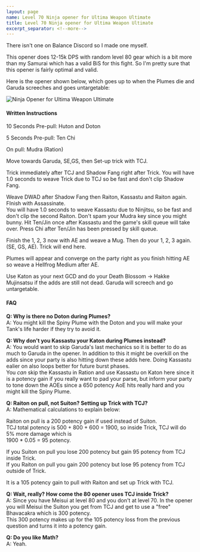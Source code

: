 ```yaml
---
layout: page
name: Level 70 Ninja opener for Ultima Weapon Ultimate
title: Level 70 Ninja opener for Ultima Weapon Ultimate
excerpt_separator: <!--more-->
---
```

There isn't one on Balance Discord so I made one myself.
<!--more-->

This opener does 12-15k DPS with random level 80 gear which is a bit more than my Samurai which has a valid BiS for this fight. So I'm pretty sure that
this opener is fairly optimal and valid.

Here is the opener shown below, which goes up to when the Plumes die and Garuda screeches and goes untargetable:

![Ninja Opener for Ultima Weapon Ultimate](/main/assets/nin_uwu_opener.png)

<h4>Written Instructions </h4>

10 Seconds Pre-pull: Huton and Doton

5 Seconds Pre-pull: Ten Chi

On pull: Mudra (Ration)

Move towards Garuda, SE,GS, then Set-up trick with TCJ.

Trick immediately after TCJ and Shadow Fang right after Trick. You will have 1.0 seconds to weave Trick due to TCJ so be fast and don't clip Shadow Fang.

Weave DWAD after Shadow Fang then Raiton, Kassastu and Raiton again. FInish with Assassinate.  
You will have 1.0 seconds to weave Kassastu due to Ninjitsu, so be fast and don't clip the second Raiton. Don't spam your Mudra key since you might bunny.
Hit Ten/Jin once after Kassastu and the game's skill queue will take over. Press Chi after Ten/Jin has been pressed by skill queue.

Finish the 1, 2, 3 now with AE and weave a Mug. Then do your 1, 2, 3 again. (SE, GS, AE). Trick will end here.

Plumes will appear and converge on the party right as you finish hitting AE so weave a Hellfrog Medium after AE.

Use Katon as your next GCD and do your Death Blossom -> Hakke Mujinsatsu if the adds are still not dead. Garuda will screech and go untargetable.

<h4>FAQ</h4>

**Q: Why is there no Doton during Plumes?**  
A: You might kill the Spiny Plume with the Doton and you will make your Tank's life harder if they try to avoid it. 

**Q: Why don't you Kassastu your Katon during Plumes instead?**  
A: You would want to skip Garuda's last mechanics so it is better to do as much to Garuda in the opener. In addition to this it might be overkill on the adds since 
your party is also hitting down these adds here. Doing Kassastu ealier on also loops better for future burst phases.  
You *can* skip the Kassastu in Ration and use Kassastu on Katon here since it is a potency gain if you really want to pad your parse, but inform your
party to tone down the AOEs since a 650 potency AoE hits really hard and you might kill the Spiny Plume.

**Q: Raiton on pull, not Suiton? Setting up Trick with TCJ?**  
A: Mathematical calculations to explain below:

Raiton on pull is a 200 potency gain if used instead of Suiton.  
TCJ total potency is 500 + 800 + 600 = 1900, so inside Trick, TCJ will do 5% more damage which is  
1900 * 0.05 = 95 potency.

If you Suiton on pull you lose 200 potency but gain 95 potency from TCJ inside Trick.  
If you Raiton on pull you gain 200 potency but lose 95 potency from TCJ outside of Trick.

It is a 105 potency gain to pull with Raiton and set up Trick with TCJ.

**Q: Wait, really? How come the 80 opener uses TCJ inside Trick?**  
A: Since you have Meisui at level 80 and you don't at level 70. In the opener you will Meisui the Suiton you get from TCJ and get to use a "free" Bhavacakra which is 300 potency.  
This 300 potency makes up for the 105 potency loss from the previous question and turns it into a potency gain.

**Q: Do you like Math?**  
A: Yeah. 

 
